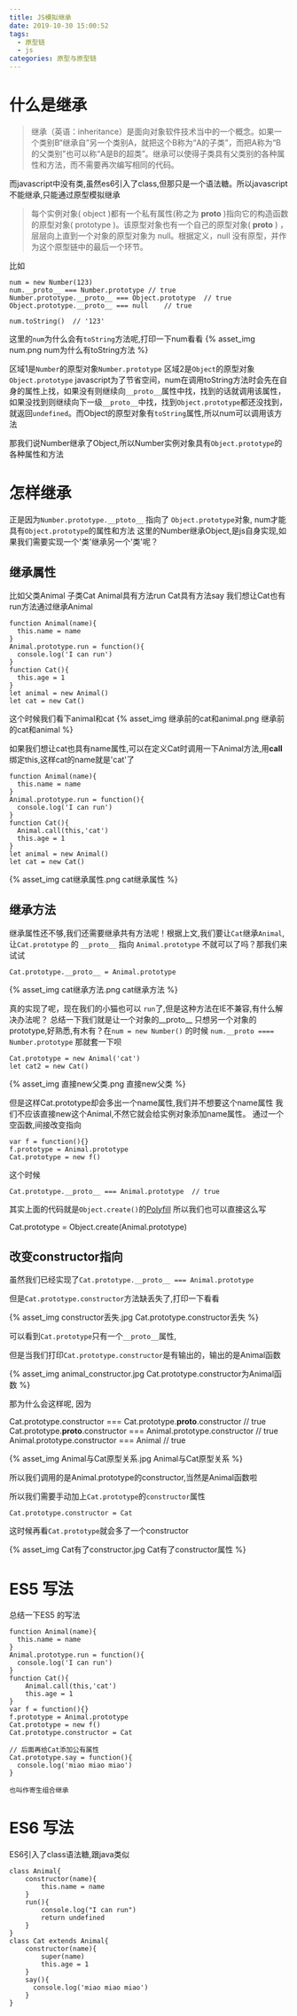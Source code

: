 ```yaml
---
title: JS模拟继承
date: 2019-10-30 15:00:52
tags:
  - 原型链
  - js
categories: 原型与原型链
---
```


# 什么是继承

> 继承（英语：inheritance）是面向对象软件技术当中的一个概念。如果一个类别B“继承自”另一个类别A，就把这个B称为“A的子类”，而把A称为“B的父类别”也可以称“A是B的超类”。继承可以使得子类具有父类别的各种属性和方法，而不需要再次编写相同的代码。

而javascript中没有类,虽然es6引入了class,但那只是一个语法糖。所以javascript不能继承,只能通过原型模拟继承

> 每个实例对象( object )都有一个私有属性(称之为 __proto__ )指向它的构造函数的原型对象( prototype )。该原型对象也有一个自己的原型对象( __proto__ ) ，层层向上直到一个对象的原型对象为 null。根据定义，null 没有原型，并作为这个原型链中的最后一个环节。

比如 

    num = new Number(123)
    num.__proto__ === Number.prototype // true
    Number.prototype.__proto__ === Object.prototype  // true
    Object.prototype.__proto__ === null    // true

    num.toString()  // '123'
  
这里的`num`为什么会有`toString`方法呢,打印一下num看看
{% asset_img num.png num为什么有toString方法 %}

区域1是`Number`的原型对象`Number.prototype`
区域2是`Object`的原型对象`Object.prototype`
javascript为了节省空间，num在调用toString方法时会先在自身的属性上找，如果没有则继续向`__proto__`属性中找，找到的话就调用该属性，如果没找到则继续向下一级`__proto__`中找，找到`Object.prototype`都还没找到，就返回`undefined`。而Object的原型对象有`toString`属性,所以num可以调用该方法

那我们说Number继承了Object,所以Number实例对象具有`Object.prototype`的各种属性和方法
    
# 怎样继承
正是因为`Number.prototype.__ptoto__` 指向了 `Object.prototype`对象, num才能具有`Object.prototype`的属性和方法
这里的Number继承Object,是js自身实现,如果我们需要实现一个'类'继承另一个'类'呢？

## 继承属性

比如父类Animal 子类Cat Animal具有方法run Cat具有方法say 我们想让Cat也有run方法通过继承Animal

    function Animal(name){
      this.name = name
    }
    Animal.prototype.run = function(){
      console.log('I can run')
    }
    function Cat(){
      this.age = 1
    }
    let animal = new Animal()
    let cat = new Cat()

这个时候我们看下animal和cat
{% asset_img 继承前的cat和animal.png 继承前的cat和animal %}

如果我们想让cat也具有name属性,可以在定义Cat时调用一下Animal方法,用**call**绑定this,这样cat的name就是'cat'了

    function Animal(name){
      this.name = name
    }
    Animal.prototype.run = function(){
      console.log('I can run')
    }
    function Cat(){
	  Animal.call(this,'cat')
      this.age = 1
    }
    let animal = new Animal()
    let cat = new Cat()
    
{% asset_img cat继承属性.png cat继承属性 %}


## 继承方法

继承属性还不够,我们还需要继承共有方法呢！根据上文,我们要让`Cat`继承`Animal`,让`Cat.prototype` 的 `__proto__` 指向 `Animal.prototype` 不就可以了吗？那我们来试试

    Cat.prototype.__proto__ = Animal.prototype

{% asset_img cat继承方法.png cat继承方法 %}

真的实现了呢，现在我们的小猫也可以 `run`了,但是这种方法在IE不兼容,有什么解决办法呢？
总结一下我们就是让一个对象的__proto__ 只想另一个对象的prototype,好熟悉,有木有？在`num = new Number()` 的时候 `num.__proto ==== Number.prototype`
那就套一下呗
  
    Cat.prototype = new Animal('cat')
    let cat2 = new Cat()

{% asset_img 直接new父类.png 直接new父类 %}

但是这样Cat.prototype却会多出一个name属性,我们并不想要这个name属性
我们不应该直接new这个Animal,不然它就会给实例对象添加name属性。
通过一个空函数,间接改变指向

    var f = function(){}       
    f.prototype = Animal.prototype
    Cat.prototype = new f()

这个时候

    Cat.prototype.__proto__ === Animal.prototype  // true


其实上面的代码就是`Object.create()`的[Polyfill](https://developer.mozilla.org/zh-CN/docs/Web/JavaScript/Reference/Global_Objects/Object/create)
所以我们也可以直接这么写

  Cat.prototype = Object.create(Animal.prototype)

## 改变constructor指向

虽然我们已经实现了`Cat.prototype.__proto__ === Animal.prototype `

但是`Cat.prototype.constructor`方法缺丢失了,打印一下看看

{% asset_img constructor丢失.jpg Cat.prototype.constructor丢失 %}

可以看到`Cat.prototype`只有一个`__proto__`属性, 

但是当我们打印`Cat.prototype.constructor`是有输出的，输出的是Animal函数

{% asset_img animal_constructor.jpg Cat.prototype.constructor为Animal函数 %}

那为什么会这样呢, 因为
  
 Cat.prototype.constructor  === Cat.prototype.__proto__.constructor        // true
 Cat.prototype.__proto__.constructor ===  Animal.prototype.constructor               // true
 Animal.prototype.constructor === Animal    // true

 {% asset_img Animal与Cat原型关系.jpg Animal与Cat原型关系 %}

所以我们调用的是Animal.prototype的constructor,当然是Animal函数啦

所以我们需要手动加上`Cat.prototype`的`constructor`属性

    Cat.prototype.constructor = Cat

这时候再看`Cat.prototype`就会多了一个constructor

{% asset_img Cat有了constructor.jpg Cat有了constructor属性 %}

# ES5 写法
总结一下ES5 的写法

    function Animal(name){
      this.name = name
    }
    Animal.prototype.run = function(){
      console.log('I can run')
    }
    function Cat(){
	    Animal.call(this,'cat')
	    this.age = 1
    }
    var f = function(){}       
    f.prototype = Animal.prototype
    Cat.prototype = new f()
    Cat.prototype.constructor = Cat

    // 后面再给Cat添加公有属性
    Cat.prototype.say = function(){
      console.log('miao miao miao')
    }

    也叫作寄生组合继承

# ES6 写法
ES6引入了class语法糖,跟java类似
    
    class Animal{
        constructor(name){
            this.name = name
        }
        run(){
            console.log("I can run")
            return undefined
        }
    }
    class Cat extends Animal{
        constructor(name){
            super(name)
            this.age = 1
        }
        say(){
          console.log('miao miao miao')
        }
    }
